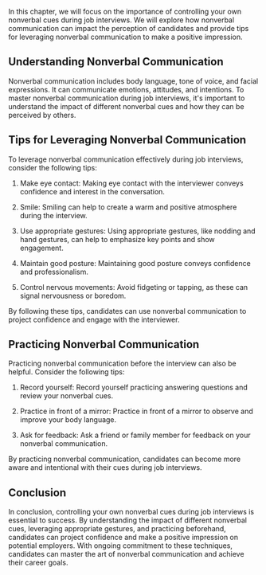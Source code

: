 
In this chapter, we will focus on the importance of controlling your own nonverbal cues during job interviews. We will explore how nonverbal communication can impact the perception of candidates and provide tips for leveraging nonverbal communication to make a positive impression.

Understanding Nonverbal Communication
-------------------------------------

Nonverbal communication includes body language, tone of voice, and facial expressions. It can communicate emotions, attitudes, and intentions. To master nonverbal communication during job interviews, it's important to understand the impact of different nonverbal cues and how they can be perceived by others.

Tips for Leveraging Nonverbal Communication
-------------------------------------------

To leverage nonverbal communication effectively during job interviews, consider the following tips:

1. Make eye contact: Making eye contact with the interviewer conveys confidence and interest in the conversation.

2. Smile: Smiling can help to create a warm and positive atmosphere during the interview.

3. Use appropriate gestures: Using appropriate gestures, like nodding and hand gestures, can help to emphasize key points and show engagement.

4. Maintain good posture: Maintaining good posture conveys confidence and professionalism.

5. Control nervous movements: Avoid fidgeting or tapping, as these can signal nervousness or boredom.

By following these tips, candidates can use nonverbal communication to project confidence and engage with the interviewer.

Practicing Nonverbal Communication
----------------------------------

Practicing nonverbal communication before the interview can also be helpful. Consider the following tips:

1. Record yourself: Record yourself practicing answering questions and review your nonverbal cues.

2. Practice in front of a mirror: Practice in front of a mirror to observe and improve your body language.

3. Ask for feedback: Ask a friend or family member for feedback on your nonverbal communication.

By practicing nonverbal communication, candidates can become more aware and intentional with their cues during job interviews.

Conclusion
----------

In conclusion, controlling your own nonverbal cues during job interviews is essential to success. By understanding the impact of different nonverbal cues, leveraging appropriate gestures, and practicing beforehand, candidates can project confidence and make a positive impression on potential employers. With ongoing commitment to these techniques, candidates can master the art of nonverbal communication and achieve their career goals.
